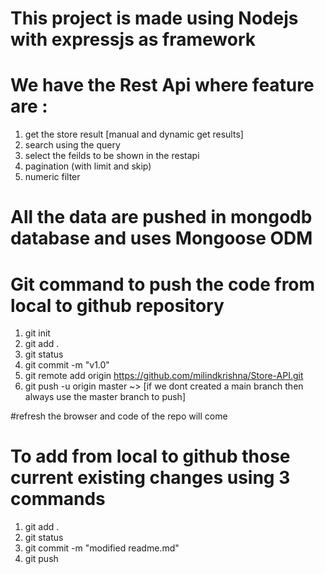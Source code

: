 # This project is made using Nodejs with expressjs as framework

# We have the Rest Api where feature are :

1. get the store result [manual and dynamic get results]
2. search using the query
3. select the feilds to be shown in the restapi
4. pagination (with limit and skip)
5. numeric filter

# All the data are pushed in mongodb database and uses Mongoose ODM

# Git command to push the code from local to github repository

1. git init
2. git add .
3. git status
4. git commit -m "v1.0"
5. git remote add origin https://github.com/milindkrishna/Store-API.git
6. git push -u origin master ~> [if we dont created a main branch then always use the master branch to push]

#refresh the browser and code of the repo will come

# To add from local to github those current existing changes using 3 commands

1. git add .
2. git status
3. git commit -m "modified readme.md"
4. git push